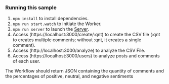 ### Running this sample

1. `npm install` to install dependencies.
1. `npm run start.watch` to initiate the Worker.
1. `npm run server` to launch the [Server](https://localhost:3000).
1. Access (https://localhost:3000/create/:qnt) to create the CSV file (:qnt to creates multiple comments; without :qnt, it creates a single comment).
1. Access (http://localhost:3000/analyze) to analyze the CSV File.
1. Access (https://localhost:3000/users) to analyze posts and comments of each user.

The Workflow should return JSON containing the quantity of comments and the percentages of positive, neutral, and negative sentiments
